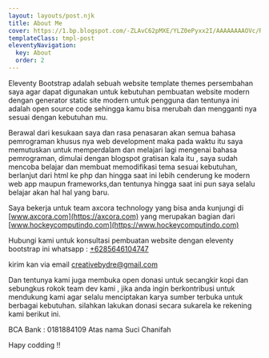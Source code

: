 ```yaml
---
layout: layouts/post.njk
title: About Me
cover: https://1.bp.blogspot.com/-ZLAvC62pMXE/YLZ0ePyxx2I/AAAAAAAAOVc/RN-CYlBx39c63m8V_oEQKhTjf_IzvMN9QCLcBGAsYHQ/s2048/49716230_10213671167914430_3007686978012446720_n.jpg
templateClass: tmpl-post
eleventyNavigation:
  key: About
  order: 2
---
```


Eleventy Bootstrap adalah sebuah website template themes persembahan saya agar dapat digunakan untuk kebutuhan pembuatan website modern dengan generator static site modern untuk pengguna dan tentunya ini adalah open source code sehingga kamu bisa merubah dan mengganti nya sesuai dengan kebutuhan mu.

Berawal dari kesukaan saya dan rasa penasaran akan semua bahasa pemrograman khusus nya web development maka pada waktu itu saya memutuskan untuk memperdalam dan melajari lagi mengenai bahasa pemrograman, dimulai dengan blogspot gratisan kala itu , saya sudah mencoba belajar dan membuat memodifikasi tema sesuai kebutuhan, berlanjut dari html ke php dan hingga saat ini lebih cenderung ke modern web app maupun frameworks,dan tentunya hingga saat ini pun saya selalu belajar akan hal hal yang baru.

Saya bekerja untuk team axcora technology yang bisa anda kunjungi di [www.axcora.com](https://axcora.com) yang merupakan bagian dari [www.hockeycomputindo.com](https://www.hockeycomputindo.com)

Hubungi kami untuk konsultasi pembuatan website dengan eleventy bootstrap ini whatsapp : [+6285646104747](https://wa.me/6285646104747)

kirim kan via email [creativebydre@gmail.com](mailto:creativebydre@gmail.com)

Dan tentunya kami juga membuka open donasi untuk secangkir kopi dan sebungkus rokok team dev kami , jika anda ingin berkontribusi untuk mendukung kami agar selalu menciptakan karya sumber terbuka untuk berbagai kebutuhan. silahkan lakukan donasi secara sukarela ke rekening kami berikut ini.

BCA Bank : 0181884109
Atas nama Suci Chanifah

Hapy codding !!
